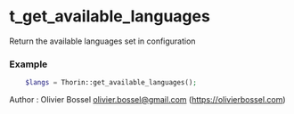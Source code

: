 # t_get_available_languages

Return the available languages set in configuration


### Example
```php
	$langs = Thorin::get_available_languages();
```
Author : Olivier Bossel <olivier.bossel@gmail.com> (https://olivierbossel.com)